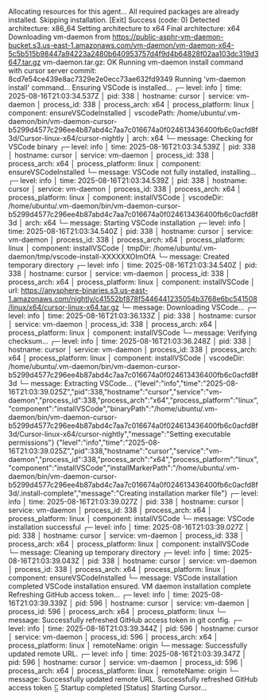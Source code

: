 Allocating resources for this agent...
All required packages are already installed. Skipping installation.
[Exit] Success (code: 0)
Detected architecture: x86_64
Setting architecture to x64
Final architecture: x64
Downloading vm-daemon from https://public-asphr-vm-daemon-bucket.s3.us-east-1.amazonaws.com/vm-daemon/vm-daemon-x64-5c5b515b98447a94223a2480b640953757d4f9d4b64828f02aa103dc319d3647.tar.gz
vm-daemon.tar.gz: OK
Running vm-daemon install command with cursor server commit: 8cd7e54ce439e8ac7329e2e0ecc73ae632fd9349
Running 'vm-daemon install' command...
Ensuring VSCode is installed...
┌─ level: info
│ time: 2025-08-16T21:03:34.537Z
│ pid: 338
│ hostname: cursor
│ service: vm-daemon
│ process_id: 338
│ process_arch: x64
│ process_platform: linux
│ component: ensureVSCodeInstalled
│ vscodePath: /home/ubuntu/.vm-daemon/bin/vm-daemon-cursor-b5299d4577c296ee4b87abd4c7aa7c016674a0f024613436400fb6c0acfd8f3d/Cursor-linux-x64/cursor-nightly
│ arch: x64
└─ message: Checking for VSCode binary
┌─ level: info
│ time: 2025-08-16T21:03:34.539Z
│ pid: 338
│ hostname: cursor
│ service: vm-daemon
│ process_id: 338
│ process_arch: x64
│ process_platform: linux
│ component: ensureVSCodeInstalled
└─ message: VSCode not fully installed, installing...
┌─ level: info
│ time: 2025-08-16T21:03:34.539Z
│ pid: 338
│ hostname: cursor
│ service: vm-daemon
│ process_id: 338
│ process_arch: x64
│ process_platform: linux
│ component: installVSCode
│ vscodeDir: /home/ubuntu/.vm-daemon/bin/vm-daemon-cursor-b5299d4577c296ee4b87abd4c7aa7c016674a0f024613436400fb6c0acfd8f3d
│ arch: x64
└─ message: Starting VSCode installation
┌─ level: info
│ time: 2025-08-16T21:03:34.540Z
│ pid: 338
│ hostname: cursor
│ service: vm-daemon
│ process_id: 338
│ process_arch: x64
│ process_platform: linux
│ component: installVSCode
│ tmpDir: /home/ubuntu/.vm-daemon/tmp/vscode-install-XXXXXXOImOfA
└─ message: Created temporary directory
┌─ level: info
│ time: 2025-08-16T21:03:34.540Z
│ pid: 338
│ hostname: cursor
│ service: vm-daemon
│ process_id: 338
│ process_arch: x64
│ process_platform: linux
│ component: installVSCode
│ url: https://anysphere-binaries.s3.us-east-1.amazonaws.com/nightly/c41552bf878f5446441235054b3768e6bc541508/linux/x64/cursor-linux-x64.tar.gz
└─ message: Downloading VSCode...
┌─ level: info
│ time: 2025-08-16T21:03:36.133Z
│ pid: 338
│ hostname: cursor
│ service: vm-daemon
│ process_id: 338
│ process_arch: x64
│ process_platform: linux
│ component: installVSCode
└─ message: Verifying checksum...
┌─ level: info
│ time: 2025-08-16T21:03:36.248Z
│ pid: 338
│ hostname: cursor
│ service: vm-daemon
│ process_id: 338
│ process_arch: x64
│ process_platform: linux
│ component: installVSCode
│ vscodeDir: /home/ubuntu/.vm-daemon/bin/vm-daemon-cursor-b5299d4577c296ee4b87abd4c7aa7c016674a0f024613436400fb6c0acfd8f3d
└─ message: Extracting VSCode...
{"level":"info","time":"2025-08-16T21:03:39.025Z","pid":338,"hostname":"cursor","service":"vm-daemon","process_id":338,"process_arch":"x64","process_platform":"linux","component":"installVSCode","binaryPath":"/home/ubuntu/.vm-daemon/bin/vm-daemon-cursor-b5299d4577c296ee4b87abd4c7aa7c016674a0f024613436400fb6c0acfd8f3d/Cursor-linux-x64/cursor-nightly","message":"Setting executable permissions"}
{"level":"info","time":"2025-08-16T21:03:39.025Z","pid":338,"hostname":"cursor","service":"vm-daemon","process_id":338,"process_arch":"x64","process_platform":"linux","component":"installVSCode","installMarkerPath":"/home/ubuntu/.vm-daemon/bin/vm-daemon-cursor-b5299d4577c296ee4b87abd4c7aa7c016674a0f024613436400fb6c0acfd8f3d/.install-complete","message":"Creating installation marker file"}
┌─ level: info
│ time: 2025-08-16T21:03:39.027Z
│ pid: 338
│ hostname: cursor
│ service: vm-daemon
│ process_id: 338
│ process_arch: x64
│ process_platform: linux
│ component: installVSCode
└─ message: VSCode installation successful
┌─ level: info
│ time: 2025-08-16T21:03:39.027Z
│ pid: 338
│ hostname: cursor
│ service: vm-daemon
│ process_id: 338
│ process_arch: x64
│ process_platform: linux
│ component: installVSCode
└─ message: Cleaning up temporary directory
┌─ level: info
│ time: 2025-08-16T21:03:39.043Z
│ pid: 338
│ hostname: cursor
│ service: vm-daemon
│ process_id: 338
│ process_arch: x64
│ process_platform: linux
│ component: ensureVSCodeInstalled
└─ message: VSCode installation completed
VSCode installation ensured.
VM daemon installation complete
Refreshing GitHub access token...
┌─ level: info
│ time: 2025-08-16T21:03:39.339Z
│ pid: 596
│ hostname: cursor
│ service: vm-daemon
│ process_id: 596
│ process_arch: x64
│ process_platform: linux
└─ message: Successfully refreshed GitHub access token in git config.
┌─ level: info
│ time: 2025-08-16T21:03:39.344Z
│ pid: 596
│ hostname: cursor
│ service: vm-daemon
│ process_id: 596
│ process_arch: x64
│ process_platform: linux
│ remoteName: origin
└─ message: Successfully updated remote URL.
┌─ level: info
│ time: 2025-08-16T21:03:39.347Z
│ pid: 596
│ hostname: cursor
│ service: vm-daemon
│ process_id: 596
│ process_arch: x64
│ process_platform: linux
│ remoteName: origin
└─ message: Successfully updated remote URL.
Successfully refreshed GitHub access token
⣯
Startup completed
[Status] Starting Cursor...
